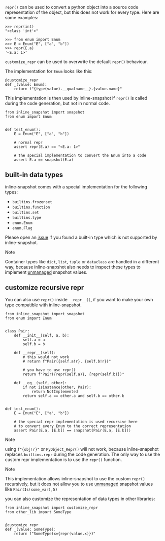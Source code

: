 `repr()` can be used to convert a python object into a source code representation of the object, but this does not work for every type. Here are some examples:

```
>>> repr(int)
"<class 'int'>"

>>> from enum import Enum
>>> E = Enum("E", ["a", "b"])
>>> repr(E.a)
'<E.a: 1>'

```

`customize_repr` can be used to overwrite the default `repr()` behaviour.

The implementation for `Enum` looks like this:

```
@customize_repr
def _(value: Enum):
    return f"{type(value).__qualname__}.{value.name}"

```

This implementation is then used by inline-snapshot if `repr()` is called during the code generation, but not in normal code.

```
from inline_snapshot import snapshot
from enum import Enum


def test_enum():
    E = Enum("E", ["a", "b"])

    # normal repr
    assert repr(E.a) == "<E.a: 1>"

    # the special implementation to convert the Enum into a code
    assert E.a == snapshot(E.a)

```

## built-in data types

inline-snapshot comes with a special implementation for the following types:

- `builtins.frozenset`
- `builtins.function`
- `builtins.set`
- `builtins.type`
- `enum.Enum`
- `enum.Flag`

Please open an [issue](https://github.com/15r10nk/inline-snapshot/issues) if you found a built-in type which is not supported by inline-snapshot.

Note

Container types like `dict`, `list`, `tuple` or `dataclass` are handled in a different way, because inline-snapshot also needs to inspect these types to implement [unmanaged](../eq_snapshot/#unmanaged-snapshot-values) snapshot values.

## customize recursive repr

You can also use `repr()` inside `__repr__()`, if you want to make your own type compatible with inline-snapshot.

```
from inline_snapshot import snapshot
from enum import Enum


class Pair:
    def __init__(self, a, b):
        self.a = a
        self.b = b

    def __repr__(self):
        # this would not work
        # return f"Pair({self.a!r}, {self.b!r})"

        # you have to use repr()
        return f"Pair({repr(self.a)}, {repr(self.b)})"

    def __eq__(self, other):
        if not isinstance(other, Pair):
            return NotImplemented
        return self.a == other.a and self.b == other.b


def test_enum():
    E = Enum("E", ["a", "b"])

    # the special repr implementation is used recursive here
    # to convert every Enum to the correct representation
    assert Pair(E.a, [E.b]) == snapshot(Pair(E.a, [E.b]))

```

Note

using `f"{obj!r}"` or `PyObject_Repr()` will not work, because inline-snapshot replaces `builtins.repr` during the code generation. The only way to use the custom repr implementation is to use the `repr()` function.

Note

This implementation allows inline-snapshot to use the custom `repr()` recursively, but it does not allow you to use [unmanaged](../eq_snapshot/#unmanaged-snapshot-values) snapshot values like `Pair(Is(some_var),5)`

you can also customize the representation of data types in other libraries:

```
from inline_snapshot import customize_repr
from other_lib import SomeType


@customize_repr
def _(value: SomeType):
    return f"SomeType(x={repr(value.x)})"

```
